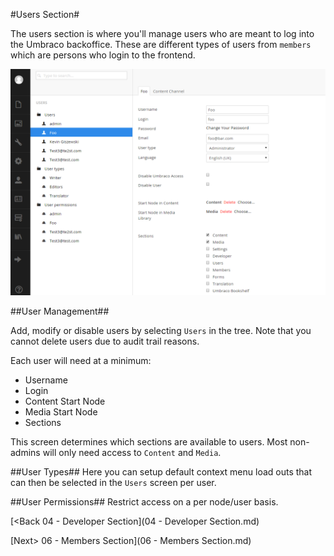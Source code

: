 #Users Section#

The users section is where you'll manage users who are meant to log into the Umbraco backoffice.  These are different types of users from `members` which are persons who login to the frontend.

![users.png](assets/users.png)

##User Management##

Add, modify or disable users by selecting `Users` in the tree.  Note that you cannot delete users due to audit trail reasons.

Each user will need at a minimum:

* Username
* Login
* Content Start Node
* Media Start Node
* Sections

This screen determines which sections are available to users.  Most non-admins will only need access to `Content` and `Media`.

##User Types##
Here you can setup default context menu load outs that can then be selected in the `Users` screen per user.

##User Permissions##
Restrict access on a per node/user basis.

[<Back 04 - Developer Section](04 - Developer Section.md)

[Next> 06 - Members Section](06 - Members Section.md)
